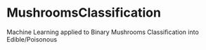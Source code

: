 # MushroomsClassification
Machine Learning applied to Binary Mushrooms Classification into Edible/Poisonous
